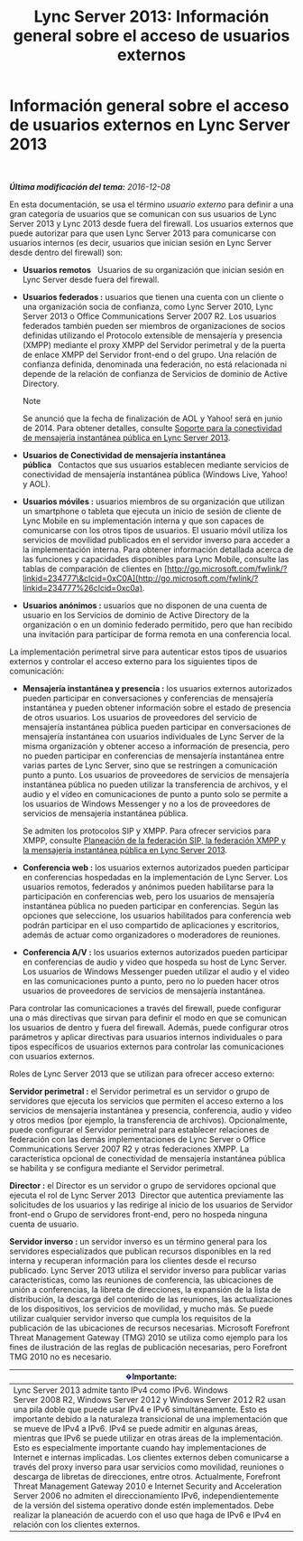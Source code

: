 ﻿---
title: 'Lync Server 2013: Información general sobre el acceso de usuarios externos'
TOCTitle: Información general sobre el acceso de usuarios externos
ms:assetid: 97aded6c-5fa3-4225-95a6-9ad094d61654
ms:mtpsurl: https://technet.microsoft.com/es-es/library/Gg398775(v=OCS.15)
ms:contentKeyID: 48276095
ms.date: 01/07/2017
mtps_version: v=OCS.15
ms.translationtype: HT
---

# Información general sobre el acceso de usuarios externos en Lync Server 2013

 

_**Última modificación del tema:** 2016-12-08_

En esta documentación, se usa el término *usuario externo* para definir a una gran categoría de usuarios que se comunican con sus usuarios de Lync Server 2013 y Lync 2013 desde fuera del firewall. Los usuarios externos que puede autorizar para que usen Lync Server 2013 para comunicarse con usuarios internos (es decir, usuarios que inician sesión en Lync Server desde dentro del firewall) son:

  - **Usuarios remotos**   Usuarios de su organización que inician sesión en Lync Server desde fuera del firewall.

  - **Usuarios federados :** usuarios que tienen una cuenta con un cliente o una organización socia de confianza, como Lync Server 2010, Lync Server 2013 o Office Communications Server 2007 R2. Los usuarios federados también pueden ser miembros de organizaciones de socios definidas utilizando el Protocolo extensible de mensajería y presencia (XMPP) mediante el proxy XMPP del Servidor perimetral y de la puerta de enlace XMPP del Servidor front-end o del grupo. Una relación de confianza definida, denominada una federación, no está relacionada ni depende de la relación de confianza de Servicios de dominio de Active Directory.
    

    > [!NOTE]
    > Se anunció que la fecha de finalización de AOL y Yahoo! será en junio de 2014. Para obtener detalles, consulte <A href="lync-server-2013-support-for-public-instant-messenger-connectivity.md">Soporte para la conectividad de mensajería instantánea pública en Lync Server 2013</A>.



  - **Usuarios de Conectividad de mensajería instantánea pública**   Contactos que sus usuarios establecen mediante servicios de conectividad de mensajería instantánea pública (Windows Live, Yahoo\! y AOL).

  - **Usuarios móviles :** usuarios miembros de su organización que utilizan un smartphone o tableta que ejecuta un inicio de sesión de cliente de Lync Mobile en su implementación interna y que son capaces de comunicarse con los otros tipos de usuarios. El usuario móvil utiliza los servicios de movilidad publicados en el servidor inverso para acceder a la implementación interna. Para obtener información detallada acerca de las funciones y capacidades disponibles para Lync Mobile, consulte las tablas de comparación de clientes en [http://go.microsoft.com/fwlink/?linkid=234777\&clcid=0xC0A](http://go.microsoft.com/fwlink/?linkid=234777%26clcid=0xc0a).

  - **Usuarios anónimos :** usuarios que no disponen de una cuenta de usuario en los Servicios de dominio de Active Directory de la organización o en un dominio federado permitido, pero que han recibido una invitación para participar de forma remota en una conferencia local.

La implementación perimetral sirve para autenticar estos tipos de usuarios externos y controlar el acceso externo para los siguientes tipos de comunicación:

  - **Mensajería instantánea y presencia :** los usuarios externos autorizados pueden participar en conversaciones y conferencias de mensajería instantánea y pueden obtener información sobre el estado de presencia de otros usuarios. Los usuarios de proveedores del servicio de mensajería instantánea pública pueden participar en conversaciones de mensajería instantánea con usuarios individuales de Lync Server de la misma organización y obtener acceso a información de presencia, pero no pueden participar en conferencias de mensajería instantánea entre varias partes de Lync Server, sino que se restringen a comunicación punto a punto. Los usuarios de proveedores de servicios de mensajería instantánea pública no pueden utilizar la transferencia de archivos, y el audio y el vídeo en comunicaciones de punto a punto solo se permite a los usuarios de Windows Messenger y no a los de proveedores de servicios de mensajería instantánea pública.
    
    Se admiten los protocolos SIP y XMPP. Para ofrecer servicios para XMPP, consulte [Planeación de la federación SIP, la federación XMPP y la mensajería instantánea pública en Lync Server 2013](lync-server-2013-planning-for-sip-xmpp-federation-and-public-instant-messaging.md).

  - **Conferencia web :** los usuarios externos autorizados pueden participar en conferencias hospedadas en la implementación de Lync Server. Los usuarios remotos, federados y anónimos pueden habilitarse para la participación en conferencias web, pero los usuarios de mensajería instantánea pública no pueden participar en conferencias. Según las opciones que seleccione, los usuarios habilitados para conferencia web podrán participar en el uso compartido de aplicaciones y escritorios, además de actuar como organizadores o moderadores de reuniones.

  - **Conferencia A/V :** los usuarios externos autorizados pueden participar en conferencias de audio y video que hospeda su host de Lync Server. Los usuarios de Windows Messenger pueden utilizar el audio y el video en las comunicaciones punto a punto, pero no lo pueden hacer otros usuarios de proveedores de servicios de mensajería instantánea.

Para controlar las comunicaciones a través del firewall, puede configurar una o más directivas que sirvan para definir el modo en que se comunican los usuarios de dentro y fuera del firewall. Además, puede configurar otros parámetros y aplicar directivas para usuarios internos individuales o para tipos específicos de usuarios externos para controlar las comunicaciones con usuarios externos.

Roles de Lync Server 2013 que se utilizan para ofrecer acceso externo:

**Servidor perimetral :** el Servidor perimetral es un servidor o grupo de servidores que ejecuta los servicios que permiten el acceso externo a los servicios de mensajería instantánea y presencia, conferencia, audio y video y otros medios (por ejemplo, la transferencia de archivos). Opcionalmente, puede configurar el Servidor perimetral para establecer relaciones de federación con las demás implementaciones de Lync Server o Office Communications Server 2007 R2 y otras federaciones XMPP. La característica opcional de conectividad de mensajería instantánea pública se habilita y se configura mediante el Servidor perimetral.

**Director :** el Director es un servidor o grupo de servidores opcional que ejecuta el rol de Lync Server 2013  Director que autentica previamente las solicitudes de los usuarios y las redirige al inicio de los usuarios de Servidor front-end o Grupo de servidores front-end, pero no hospeda ninguna cuenta de usuario.

**Servidor inverso :** un servidor inverso es un término general para los servidores especializados que publican recursos disponibles en la red interna y recuperan información para los clientes desde el recurso publicado. Lync Server 2013 utiliza el servidor inverso para publicar varias características, como las reuniones de conferencia, las ubicaciones de unión a conferencias, la libreta de direcciones, la expansión de la lista de distribución, la descarga del contenido de las reuniones, las actualizaciones de los dispositivos, los servicios de movilidad, y mucho más. Se puede utilizar cualquier servidor inverso que cumpla los requisitos de la publicación de las ubicaciones de recursos necesarias. Microsoft Forefront Threat Management Gateway (TMG) 2010 se utiliza como ejemplo para los fines de ilustración de las reglas de publicación necesarias, pero Forefront TMG 2010 no es necesario.

<table>
<thead>
<tr class="header">
<th><img src="images/Gg425917.important(OCS.15).gif" title="important" alt="important" />Importante:</th>
</tr>
</thead>
<tbody>
<tr class="odd">
<td>Lync Server 2013 admite tanto IPv4 como IPv6. Windows Server 2008 R2, Windows Server 2012 y Windows Server 2012 R2 usan una pila doble que puede usar IPv4 e IPv6 simultáneamente. Esto es importante debido a la naturaleza transicional de una implementación que se mueve de IPv4 a IPv6. IPv4 se puede admitir en algunas áreas, mientras que IPv6 se puede utilizar en otras áreas de la implementación. Esto es especialmente importante cuando hay implementaciones de Internet e internas implicadas. Los clientes externos deben comunicarse a través del proxy inverso para usar servicios como movilidad, reuniones o descarga de libretas de direcciones, entre otros. Actualmente, Forefront Threat Management Gateway 2010 e Internet Security and Acceleration Server 2006 no admiten el direccionamiento IPv6, independientemente de la versión del sistema operativo donde estén implementados. Debe realizar la planeación de acuerdo con el uso que haga de IPv6 e IPv4 en relación con los clientes externos.</td>
</tr>
</tbody>
</table>

